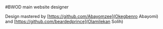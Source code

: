 #BWOD main website designer 

Design mastered by [https://github.com/Abayomzee](Okegbenro Abayomi) and [https://github.com/beardedprince](Olamilekan Solih)